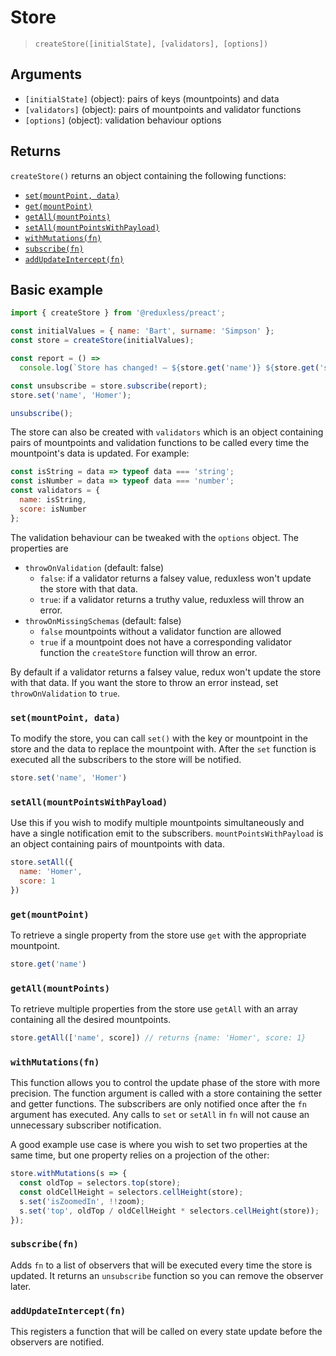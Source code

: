 # Store
> `createStore([initialState], [validators], [options])`

## Arguments
- `[initialState]` (object): pairs of keys (mountpoints) and data
- `[validators]` (object): pairs of mountpoints and validator functions
- `[options]` (object): validation behaviour options

## Returns
`createStore()` returns an object containing the following functions:
 - [`set(mountPoint, data)`](#set)
 - [`get(mountPoint)`](#get)
 - [`getAll(mountPoints)`](#getall)
 - [`setAll(mountPointsWithPayload)`](#setall)
 - [`withMutations(fn)`](#withmutations)
 - [`subscribe(fn)`](#subscribe)
 - [`addUpdateIntercept(fn)`](#addUpdateIntercept)


## Basic example

```js
import { createStore } from '@reduxless/preact';

const initialValues = { name: 'Bart', surname: 'Simpson' };
const store = createStore(initialValues);

const report = () =>
  console.log(`Store has changed! – ${store.get('name')} ${store.get('surname')}`);

const unsubscribe = store.subscribe(report);
store.set('name', 'Homer');

unsubscribe();
```

The store can also be created with `validators` which is an object containing pairs of mountpoints and validation functions to be called every time the mountpoint's data is updated. For example:
```js
const isString = data => typeof data === 'string';
const isNumber = data => typeof data === 'number';
const validators = {
  name: isString,
  score: isNumber
};
```

The validation behaviour can be tweaked with the `options` object. The properties are
- `throwOnValidation` (default: false)
  - `false`: if a validator returns a falsey value, reduxless won't update the store with that data.
  - `true`: if a validator returns a truthy value, reduxless will throw an error.
- `throwOnMissingSchemas` (default: false)
  - `false` mountpoints without a validator function are allowed
  - `true` if a mountpoint does not have a corresponding validator function the `createStore` function will throw an error.

By default if a validator returns a falsey value, redux won't update the store with that data. If you want the store to throw an error instead, set `throwOnValidation` to `true`.


### `set(mountPoint, data)` <a id="set"></a>
To modify the store, you can call `set()` with the key or mountpoint in the store and the data to replace the mountpoint with. After the `set` function is executed all the subscribers to the store will be notified.
```js
store.set('name', 'Homer')
```

### `setAll(mountPointsWithPayload)` <a id="setall"></a>
Use this if you wish to modify multiple mountpoints simultaneously and have a single notification emit to the subscribers. `mountPointsWithPayload` is an object containing pairs of mountpoints with data.

```js
store.setAll({
  name: 'Homer',
  score: 1
})
```

### `get(mountPoint)` <a id="get"></a>
To retrieve a single property from the store use `get` with the appropriate mountpoint.
```js
store.get('name')
```

### `getAll(mountPoints)` <a id="getall"></a>
To retrieve multiple properties from the store use `getAll` with an array containing all the desired mountpoints.
```js
store.getAll(['name', score]) // returns {name: 'Homer', score: 1}
```

### `withMutations(fn)` <a id="withmutations"></a>
This function allows you to control the update phase of the store with more precision. The function argument is called with a store containing the setter and getter functions. The subscribers are only notified once after the `fn` argument has executed. Any calls to `set` or `setAll` in `fn` will not cause an unnecessary subscriber notification.

A good example use case is where you wish to set two properties at the same time, but one property relies on a projection of the other:
```js
store.withMutations(s => {
  const oldTop = selectors.top(store);
  const oldCellHeight = selectors.cellHeight(store);
  s.set('isZoomedIn', !!zoom);
  s.set('top', oldTop / oldCellHeight * selectors.cellHeight(store));
});
```

### `subscribe(fn)` <a id="subscribe"></a>
Adds `fn` to a list of observers that will be executed every time the store is updated. It returns an `unsubscribe` function so you can remove the observer later.

### `addUpdateIntercept(fn)` <a id="addUpdateIntercept"></a>
This registers a function that will be called on every state update before the observers are notified.
